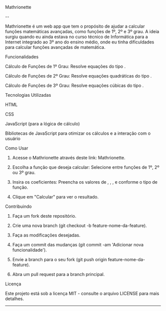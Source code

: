 

Mathrionette

--

Mathrionette é um web app que tem o propósito de ajudar a calcular funções matemáticas avançadas, como funções de 1º, 2º e 3º grau. A ideia surgiu quando eu ainda estava no curso técnico de Informática para a Internet integrado ao 3º ano do ensino médio, onde eu tinha dificuldades para calcular funções avançadas de matemática.

Funcionalidades

Cálculo de Funções de 1º Grau: Resolve equações do tipo .

Cálculo de Funções de 2º Grau: Resolve equações quadráticas do tipo .

Cálculo de Funções de 3º Grau: Resolve equações cúbicas do tipo .


Tecnologias Utilizadas

HTML

CSS

JavaScript (para a lógica de cálculo)

Bibliotecas de JavaScript para otimizar os cálculos e a interação com o usuário


Como Usar

1. Acesse o Mathrionette através deste link: Mathrionette.


2. Escolha a função que deseja calcular: Selecione entre funções de 1º, 2º ou 3º grau.


3. Insira os coeficientes: Preencha os valores de , , , e  conforme o tipo de função.


4. Clique em "Calcular" para ver o resultado.



Contribuindo

1. Faça um fork deste repositório.


2. Crie uma nova branch (git checkout -b feature-nome-da-feature).


3. Faça as modificações desejadas.


4. Faça um commit das mudanças (git commit -am 'Adicionar nova funcionalidade').


5. Envie a branch para o seu fork (git push origin feature-nome-da-feature).


6. Abra um pull request para a branch principal.



Licença

Este projeto está sob a licença MIT - consulte o arquivo LICENSE para mais detalhes.


---

